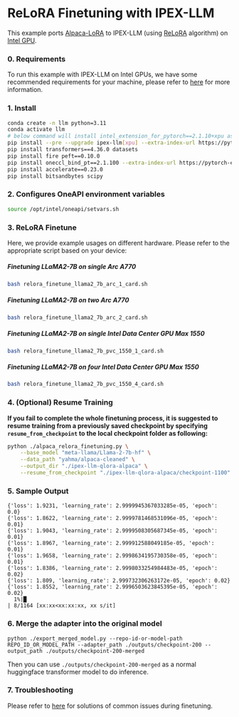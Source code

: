 # ReLoRA Finetuning with IPEX-LLM

This example ports [Alpaca-LoRA](https://github.com/tloen/alpaca-lora/tree/main) to IPEX-LLM (using [ReLoRA](https://arxiv.org/abs/2307.05695) algorithm) on [Intel GPU](../../README.md).

### 0. Requirements
To run this example with IPEX-LLM on Intel GPUs, we have some recommended requirements for your machine, please refer to [here](../../README.md#requirements) for more information.

### 1. Install

```bash
conda create -n llm python=3.11
conda activate llm
# below command will install intel_extension_for_pytorch==2.1.10+xpu as default
pip install --pre --upgrade ipex-llm[xpu] --extra-index-url https://pytorch-extension.intel.com/release-whl/stable/xpu/us/
pip install transformers==4.36.0 datasets
pip install fire peft==0.10.0
pip install oneccl_bind_pt==2.1.100 --extra-index-url https://pytorch-extension.intel.com/release-whl/stable/xpu/us/ # necessary to run distributed finetuning
pip install accelerate==0.23.0
pip install bitsandbytes scipy
```

### 2. Configures OneAPI environment variables
```bash
source /opt/intel/oneapi/setvars.sh
```

### 3. ReLoRA Finetune

Here, we provide example usages on different hardware. Please refer to the appropriate script based on your device:

##### Finetuning LLaMA2-7B on single Arc A770

```bash
bash relora_finetune_llama2_7b_arc_1_card.sh
```

##### Finetuning LLaMA2-7B on two Arc A770

```bash
bash relora_finetune_llama2_7b_arc_2_card.sh
```

##### Finetuning LLaMA2-7B on single Intel Data Center GPU Max 1550

```bash
bash relora_finetune_llama2_7b_pvc_1550_1_card.sh
```

##### Finetuning LLaMA2-7B on four Intel Data Center GPU Max 1550

```bash
bash relora_finetune_llama2_7b_pvc_1550_4_card.sh
```

### 4. (Optional) Resume Training
**If you fail to complete the whole finetuning process, it is suggested to resume training from a previously saved checkpoint by specifying `resume_from_checkpoint` to the local checkpoint folder as following:**
```bash
python ./alpaca_relora_finetuning.py \
    --base_model "meta-llama/Llama-2-7b-hf" \
    --data_path "yahma/alpaca-cleaned" \
    --output_dir "./ipex-llm-qlora-alpaca" \
    --resume_from_checkpoint "./ipex-llm-qlora-alpaca/checkpoint-1100"
```

### 5. Sample Output
```log
{'loss': 1.9231, 'learning_rate': 2.9999945367033285e-05, 'epoch': 0.0}                                                                                                                            
{'loss': 1.8622, 'learning_rate': 2.9999781468531096e-05, 'epoch': 0.01}                                                                                                                           
{'loss': 1.9043, 'learning_rate': 2.9999508305687345e-05, 'epoch': 0.01}                                                                                                                           
{'loss': 1.8967, 'learning_rate': 2.999912588049185e-05, 'epoch': 0.01}                                                                                                                            
{'loss': 1.9658, 'learning_rate': 2.9998634195730358e-05, 'epoch': 0.01}                                                                                                                           
{'loss': 1.8386, 'learning_rate': 2.9998033254984483e-05, 'epoch': 0.02}                                                                                                                           
{'loss': 1.809, 'learning_rate': 2.999732306263172e-05, 'epoch': 0.02}                                                                                                                             
{'loss': 1.8552, 'learning_rate': 2.9996503623845395e-05, 'epoch': 0.02}                                                                                                                           
  1%|█                                                                                                                                                         | 8/1164 [xx:xx<xx:xx:xx, xx s/it]
```

### 6. Merge the adapter into the original model
```
python ./export_merged_model.py --repo-id-or-model-path REPO_ID_OR_MODEL_PATH --adapter_path ./outputs/checkpoint-200 --output_path ./outputs/checkpoint-200-merged
```

Then you can use `./outputs/checkpoint-200-merged` as a normal huggingface transformer model to do inference.

### 7. Troubleshooting
Please refer to [here](../README.md#troubleshooting) for solutions of common issues during finetuning.
